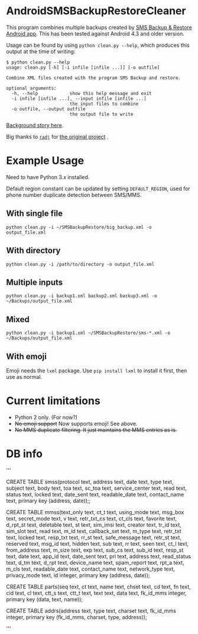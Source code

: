 AndroidSMSBackupRestoreCleaner
==============================

This program combines multiple backups created by [SMS Backup &amp; Restore Android app](https://play.google.com/store/apps/details?id=com.riteshsahu.SMSBackupRestore). This has been tested against Android 4.3 and older version.

Usage can be found by using `python clean.py --help`, which produces this output at the time of writing:
```
$ python clean.py --help
usage: clean.py [-h] [-i infile [infile ...]] [-o outfile]

Combine XML files created with the program SMS Backup and restore.

optional arguments:
  -h, --help            show this help message and exit
  -i infile [infile ...], --input infile [infile ...]
                        the input files to combine
  -o outfile, --output outfile
                        the output file to write
```

[Background story here](http://blog.radj.me/removing-duplicates-sms-backup-restore-xml-android).

Big thanks to [`radj`](https://github.com/radj) for [the original project](https://github.com/radj/AndroidSMSBackupRestoreCleaner) .

# Example Usage

Need to have Python 3.x installed.

Default region constant can be updated by setting `DEFAULT_REGION`, used for phone number duplicate detection between SMS/MMS.

## With single file
`python clean.py -i ~/SMSBackupRestore/big_backup.xml -o output_file.xml`

## With directory
`python clean.py -i /path/to/directory -o output_file.xml`

## Multiple inputs
`python clean.py -i backup1.xml backup2.xml backup3.xml -o ~/Backups/output_file.xml`

## Mixed
`python clean.py -i backup1.xml ~/SMSBackupRestore/sms-*.xml -o ~/Backups/output_file.xml`

## With emoji
Emoji needs the `lxml` package. Use `pip install lxml` to install it first, then use as normal.

# Current limitations
* Python 2 only. (For now?)
* ~~No emoji support~~ Now supports emoji! See above.
* ~~No MMS duplicate filtering. It just maintains the MMS entries as is.~~

# DB info

'''

CREATE TABLE smss(protocol text, address text, date text, type text, subject text, body text, toa text, sc_toa text, service_center text, read text, status text, locked text, date_sent text, readable_date text, contact_name text, primary key (address, date));;

CREATE TABLE mmss(text_only text, ct_t text,
 using_mode text, msg_box text, secret_mode text,
  v text, retr_txt_cs text, ct_cls text, favorite text,
   d_rpt_st text, deletable text, st text, sim_imsi text,
    creator text, tr_id text, sim_slot text,
     read text, m_id text, callback_set text, m_type text, retr_txt text,
      locked text, resp_txt text, rr_st text, safe_message text,
       retr_st text, reserved text, msg_id text, hidden text,
        sub text, rr text, seen text, ct_l text, from_address text,
         m_size text, exp text, sub_cs text, sub_id text, resp_st text,
          date text, app_id text, date_sent text, pri text, address text,
           read_status text, d_tm text, d_rpt text, device_name text,
            spam_report text, rpt_a text, m_cls text, readable_date text,
             contact_name text, network_type text, privacy_mode text,
                  id integer,
                  primary key (address, date));
                  
CREATE TABLE parts(seq text,
ct text,
name text,
chset text,
cd text,
fn text,
cid text,
cl text,
ctt_s text,
ctt_t text,
text text,
data text,
fk_id_mms integer,
primary key (data, text, name));

CREATE TABLE addrs(address text,
type text,
charset text,
fk_id_mms integer,
primary key (fk_id_mms, charset, type, address));

'''